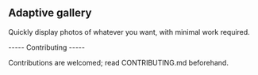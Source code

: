 ## Adaptive gallery

Quickly display photos of whatever you want, with minimal work required.

----- Contributing -----

Contributions are welcomed; read CONTRIBUTING.md beforehand.